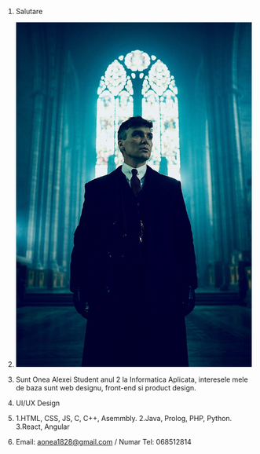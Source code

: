 1. Salutare
2. ![Avatar](images/Avatar.jpg)
3. Sunt Onea Alexei Student anul 2 la Informatica Aplicata, interesele mele de baza sunt web designu, front-end si product design.
4. UI/UX Design
5. 1.HTML, CSS, JS, C, C++, Asemmbly.
   2.Java, Prolog, PHP, Python.
   3.React, Angular

6. Email: aonea1828@gmail.com / Numar Tel: 068512814
